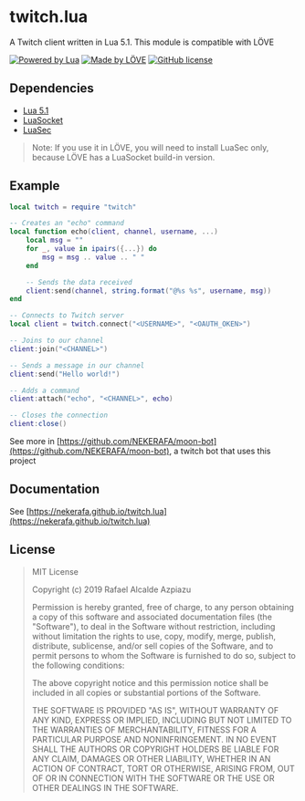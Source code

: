 # twitch.lua
A Twitch client written in Lua 5.1. This module is compatible with LÖVE

[![Powered by Lua](https://img.shields.io/badge/powered%20by-Lua-blue?logo=)](https://www.lua.org/) [![Made by LÖVE](https://img.shields.io/badge/love2d-11.4-e64998.svg)](https://love2d.org/) [![GitHub license](https://img.shields.io/github/license/NEKERAFA/twitch.lua)](https://github.com/NEKERAFA/twitch.lua/blob/main/LICENSE)

## Dependencies

- [Lua 5.1](http://www.lua.org/)
- [LuaSocket](https://github.com/diegonehab/luasocket)
- [LuaSec](https://github.com/brunoos/luasec)

> Note: If you use it in LÖVE, you will need to install LuaSec only, because LÖVE has a LuaSocket build-in version.

## Example

```lua
local twitch = require "twitch"

-- Creates an "echo" command
local function echo(client, channel, username, ...)
    local msg = ""
    for _, value in ipairs({...}) do
        msg = msg .. value .. " "
    end

    -- Sends the data received
    client:send(channel, string.format("@%s %s", username, msg))
end

-- Connects to Twitch server
local client = twitch.connect("<USERNAME>", "<OAUTH_OKEN>")

-- Joins to our channel
client:join("<CHANNEL>")

-- Sends a message in our channel
client:send("Hello world!")

-- Adds a command
client:attach("echo", "<CHANNEL>", echo)

-- Closes the connection
client:close()
```

See more in [https://github.com/NEKERAFA/moon-bot](https://github.com/NEKERAFA/moon-bot), a twitch bot that uses this project

## Documentation

See [https://nekerafa.github.io/twitch.lua](https://nekerafa.github.io/twitch.lua)


## License

> MIT License
>
> Copyright (c) 2019 Rafael Alcalde Azpiazu
>
> Permission is hereby granted, free of charge, to any person obtaining a copy
> of this software and associated documentation files (the "Software"), to deal
> in the Software without restriction, including without limitation the rights
> to use, copy, modify, merge, publish, distribute, sublicense, and/or sell
> copies of the Software, and to permit persons to whom the Software is
> furnished to do so, subject to the following conditions:
>
> The above copyright notice and this permission notice shall be included in all
> copies or substantial portions of the Software.
>
> THE SOFTWARE IS PROVIDED "AS IS", WITHOUT WARRANTY OF ANY KIND, EXPRESS OR
> IMPLIED, INCLUDING BUT NOT LIMITED TO THE WARRANTIES OF MERCHANTABILITY,
> FITNESS FOR A PARTICULAR PURPOSE AND
> NONINFRINGEMENT. IN NO EVENT SHALL THE
> AUTHORS OR COPYRIGHT HOLDERS BE LIABLE FOR ANY CLAIM, DAMAGES OR OTHER
> LIABILITY, WHETHER IN AN ACTION OF CONTRACT, TORT OR OTHERWISE, ARISING FROM,
> OUT OF OR IN CONNECTION WITH THE SOFTWARE OR THE USE OR OTHER DEALINGS IN THE
> SOFTWARE.